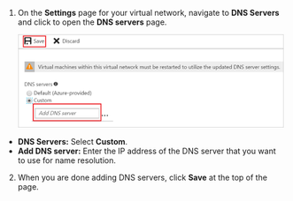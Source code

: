 1. On the **Settings** page for your virtual network, navigate to **DNS Servers** and click to open the **DNS servers** page.

    ![Add DNS server](./media/vpn-gateway-add-dns-rm-portal/add_dns_server.png "Add DNS Server")

  - **DNS Servers:** Select **Custom**.
  - **Add DNS server:** Enter the IP address of the DNS server that you want to use for name resolution.

2. When you are done adding DNS servers, click **Save** at the top of the page.
